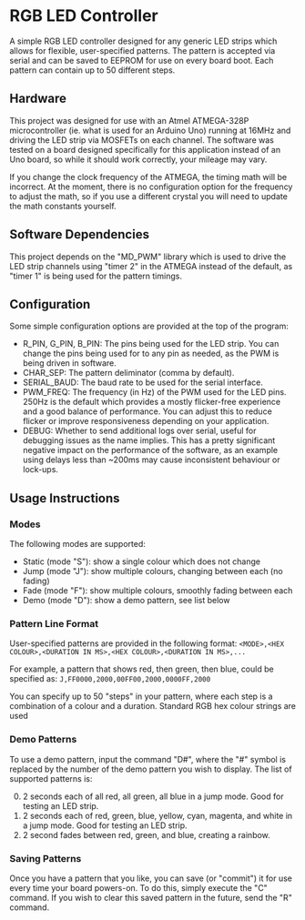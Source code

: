 # RGB LED Controller

A simple RGB LED controller designed for any generic LED strips which allows for flexible, user-specified patterns.
The pattern is accepted via serial and can be saved to EEPROM for use on every board boot. Each pattern can contain
up to 50 different steps.

## Hardware
This project was designed for use with an Atmel ATMEGA-328P microcontroller (ie. what is used for an Arduino Uno)
running at 16MHz and driving the LED strip via MOSFETs on each channel. The software was tested on a board designed
specifically for this application instead of an Uno board, so while it should work correctly, your mileage may vary.

If you change the clock frequency of the ATMEGA, the timing math will be incorrect. At the moment, there is no
configuration option for the frequency to adjust the math, so if you use a different crystal you will need to update
the math constants yourself.

## Software Dependencies
This project depends on the "MD_PWM" library which is used to drive the LED strip channels using "timer 2" in the
ATMEGA instead of the default, as "timer 1" is being used for the pattern timings.

## Configuration
Some simple configuration options are provided at the top of the program:
- R_PIN, G_PIN, B_PIN: The pins being used for the LED strip. You can change the pins being used for to any pin as
  needed, as the PWM is being driven in software.
- CHAR_SEP: The pattern deliminator (comma by default).
- SERIAL_BAUD: The baud rate to be used for the serial interface.
- PWM_FREQ: The frequency (in Hz) of the PWM used for the LED pins. 250Hz is the default which provides a mostly
  flicker-free experience and a good balance of performance. You can adjust this to reduce flicker or improve
  responsiveness depending on your application.
- DEBUG: Whether to send additional logs over serial, useful for debugging issues as the name implies. This has a
         pretty significant negative impact on the performance of the software, as an example using delays less
         than ~200ms may cause inconsistent behaviour or lock-ups.

## Usage Instructions
### Modes
The following modes are supported:
- Static (mode "S"): show a single colour which does not change
- Jump (mode "J"): show multiple colours, changing between each (no fading)
- Fade (mode "F"): show multiple colours, smoothly fading between each
- Demo (mode "D"): show a demo pattern, see list below

### Pattern Line Format
User-specified patterns are provided in the following format:
`<MODE>,<HEX COLOUR>,<DURATION IN MS>,<HEX COLOUR>,<DURATION IN MS>,...`

For example, a pattern that shows red, then green, then blue, could be specified as:
`J,FF0000,2000,00FF00,2000,0000FF,2000`

You can specify up to 50 "steps" in your pattern, where each step is a combination of a colour and a duration.
Standard RGB hex colour strings are used

### Demo Patterns
To use a demo pattern, input the command "D#", where the "#" symbol is replaced by the number of the demo pattern you
wish to display. The list of supported patterns is:

0. 2 seconds each of all red, all green, all blue in a jump mode. Good for testing an LED strip.
1. 2 seconds each of red, green, blue, yellow, cyan, magenta, and white in a jump mode. Good for testing an LED strip.
2. 2 second fades between red, green, and blue, creating a rainbow.

### Saving Patterns
Once you have a pattern that you like, you can save (or "commit") it for use every time your board powers-on. To do this,
simply execute the "C" command. If you wish to clear this saved pattern in the future, send the "R" command.